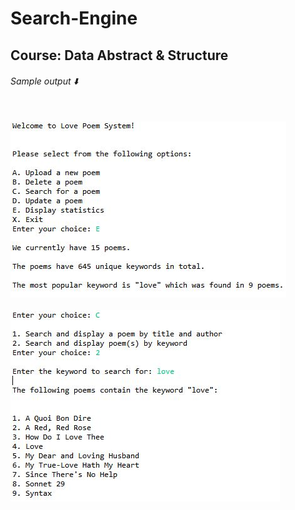 # Search-Engine 
## Course: Data Abstract & Structure
###### Sample output :arrow_down: <br /><br /> 
![](images/screenshot1.JPG)\
<br />
![](images/screenshot2.JPG)
